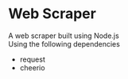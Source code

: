 # Web Scraper
A web scraper built using Node.js  
Using the following dependencies
- request
- cheerio